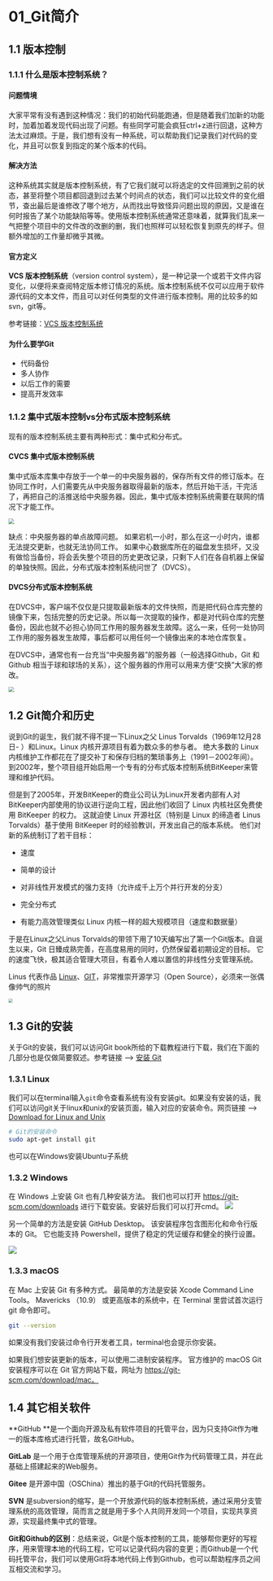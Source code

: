 # 01_Git简介
## 1.1 版本控制
### 1.1.1 什么是版本控制系统？

#### 问题情境

大家平常有没有遇到这种情况：我们的初始代码能跑通，但是随着我们加新的功能时，加着加着发现代码出现了问题。有些同学可能会疯狂ctrl+z进行回退，这种方法太过麻烦。于是，我们想有没有一种系统，可以帮助我们记录我们对代码的变化，并且可以恢复到指定的某个版本的代码。

#### 解决方法

这种系统其实就是版本控制系统，有了它我们就可以将选定的文件回溯到之前的状态，甚至将整个项目都回退到过去某个时间点的状态，我们可以比较文件的变化细节，查出最后是谁修改了哪个地方，从而找出导致怪异问题出现的原因，又是谁在何时报告了某个功能缺陷等等。使用版本控制系统通常还意味着，就算我们乱来一气把整个项目中的文件改的改删的删，我们也照样可以轻松恢复到原先的样子。但额外增加的工作量却微乎其微。

#### 官方定义

**VCS 版本控制系统**（version control system），是一种记录一个或若干文件内容变化，以便将来查阅特定版本修订情况的系统。版本控制系统不仅可以应用于软件源代码的文本文件，而且可以对任何类型的文件进行版本控制。用的比较多的如 svn，git等。

参考链接：[VCS 版本控制系统](https://baike.baidu.com/item/VCS/16704169)

#### 为什么要学Git

- 代码备份
- 多人协作
- 以后工作的需要
- 提高开发效率

### 1.1.2 集中式版本控制vs分布式版本控制系统
现有的版本控制系统主要有两种形式：集中式和分布式。

#### CVCS 集中式版本控制系统

集中式版本库集中存放于一个单一的中央服务器的，保存所有文件的修订版本。在协同工作时，人们需要先从中央服务器取得最新的版本，然后开始干活，干完活了，再把自己的活推送给中央服务器。因此，集中式版本控制系统需要在联网的情况下才能工作。

<img src="./images/centralized.png" style="zoom:67%;" />

缺点：中央服务器的单点故障问题。 如果宕机一小时，那么在这一小时内，谁都无法提交更新，也就无法协同工作。 如果中心数据库所在的磁盘发生损坏，又没有做恰当备份，将会丢失整个项目的历史更改记录，只剩下人们在各自机器上保留的单独快照。因此，分布式版本控制系统问世了（DVCS）。

#### DVCS分布式版本控制系统

在DVCS中，客户端不仅仅是只提取最新版本的文件快照，而是把代码仓库完整的镜像下来，包括完整的历史记录。所以每一次提取的操作，都是对代码仓库的完整备份，因此也就不必担心协同工作用的服务器发生故障。这么一来，任何一处协同工作用的服务器发生故障，事后都可以用任何一个镜像出来的本地仓库恢复。

在DVCS中，通常也有一台充当“中央服务器”的服务器（一般选择Github，Git 和Github 相当于球和球场的关系），这个服务器的作用可以用来方便“交换”大家的修改。

<img src="./images/distributed.png" style="zoom:67%;" />


## 1.2 Git简介和历史

说到Git的诞生，我们就不得不提一下Linux之父 Linus Torvalds（1969年12月28日- ）和Linux。Linux 内核开源项目有着为数众多的参与者。 绝大多数的 Linux 内核维护工作都花在了提交补丁和保存归档的繁琐事务上（1991－2002年间）。到2002年，整个项目组开始启用一个专有的分布式版本控制系统BitKeeper来管理和维护代码。

但是到了2005年，开发BitKeeper的商业公司认为Linux开发者内部有人对BitKeeper内部使用的协议进行逆向工程，因此他们收回了 Linux 内核社区免费使用 BitKeeper 的权力。 这就迫使 Linux 开源社区（特别是 Linux 的缔造者 Linus Torvalds）基于使用 BitKeeper 时的经验教训，开发出自己的版本系统。 他们对新的系统制订了若干目标：

- 速度

- 简单的设计

- 对非线性开发模式的强力支持（允许成千上万个并行开发的分支）

- 完全分布式

- 有能力高效管理类似 Linux 内核一样的超大规模项目（速度和数据量）

于是在Linux之父Linus Torvalds的带领下用了10天编写出了第一个Git版本。自诞生以来，Git 日臻成熟完善，在高度易用的同时，仍然保留着初期设定的目标。 它的速度飞快，极其适合管理大项目，有着令人难以置信的非线性分支管理系统。

Linus 代表作品 [Linux](https://baike.baidu.com/item/Linux/27050)、[GIT](https://baike.baidu.com/item/GIT/12647237)，非常推崇开源学习（Open Source），必须来一张偶像帅气的照片

<img src="./images/Linus.png" style="zoom: 50%;" />

## 1.3 Git的安装
关于Git的安装，我们可以访问Git book所给的下载教程进行下载，我们在下面的几部分也是仅做简要叙述。参考链接 --> [安装 Git](https://git-scm.com/book/zh/v2/%E8%B5%B7%E6%AD%A5-%E5%AE%89%E8%A3%85-Git)
### 1.3.1 Linux
我们可以在terminal输入`git`命令查看系统有没有安装git。如果没有安装的话，我们可以访问git关于linux和unix的安装页面，输入对应的安装命令。网页链接 --> [Download for Linux and Unix](https://git-scm.com/download/linux)
```bash
# Git的安装命令
sudo apt-get install git
```
也可以在Windows安装Ubuntu子系统 
### 1.3.2 Windows
在 Windows 上安装 Git 也有几种安装方法。 我们也可以打开 https://git-scm.com/downloads  进行下载安装。安装好后我们可以打开cmd。
![](./images/Git_cmd.png)

另一个简单的方法是安装 GitHub Desktop。 该安装程序包含图形化和命令行版本的 Git。 它也能支持 Powershell，提供了稳定的凭证缓存和健全的换行设置。

![](./images/GitHub_Desktop.png)

### 1.3.3 macOS
在 Mac 上安装 Git 有多种方式。 最简单的方法是安装 Xcode Command Line Tools。 Mavericks （10.9） 或更高版本的系统中，在 Terminal 里尝试首次运行 git 命令即可。
```bash
git --version
```
如果没有我们安装过命令行开发者工具，terminal也会提示你安装。

如果我们想安装更新的版本，可以使用二进制安装程序。 官方维护的 macOS Git 安装程序可以在 Git 官方网站下载，网址为 https://git-scm.com/download/mac。

## 1.4 其它相关软件

**GitHub **是一个面向开源及私有软件项目的托管平台，因为只支持Git作为唯一的版本库格式进行托管，故名GitHub。

**GitLab** 是一个用于仓库管理系统的开源项目，使用Git作为代码管理工具，并在此基础上搭建起来的Web服务。

**Gitee** 是开源中国（OSChina）推出的基于Git的代码托管服务。

**SVN** 是subversion的缩写，是一个开放源代码的版本控制系统，通过采用分支管理系统的高效管理，简而言之就是用于多个人共同开发同一个项目，实现共享资源，实现最终集中式的管理。

**Git和Github的区别**：总结来说，Git是个版本控制的工具，能够帮你更好的写程序，用来管理本地的代码工程，它可以记录代码内容的变更；而Github是一个代码托管平台，我们可以使用Git将本地代码上传到Github，也可以帮助程序员之间互相交流和学习。